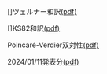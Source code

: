 [](モース理論[(pdf)](morse-th/morse-th.pdf))

[](層理論まとめノート[(pdf)](shv/shv.pdf))

[](帰納圏について[(pdf:2023年8月分)](monthly-category/2023-08-abst.pdf))

[](続・帰納圏について[(pdf:2023年12月分)](monthly-category/2023-12.pdf))

[](準アーベル圏について[(pdf)](quasi-abel/quasi-abel.pdf))
[](位相空間まとめノート[(pdf)](topo/topo.pdf))
[]ツェルナー和訳[(pdf)](zerner/zerner1971.pdf)

[]KS82和訳[(pdf)](KS82-ja/KS82-ja.pdf)

Poincaré-Verdier双対性[(pdf)](grad-seminar/PV-duality.pdf)

2024/01/11発表分[(pdf)](grad-seminar/2024-01-11.pdf)